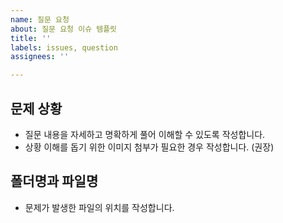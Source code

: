 ```yaml
---
name: 질문 요청
about: 질문 요청 이슈 템플릿
title: ''
labels: issues, question
assignees: ''

---
```


## 문제 상황
- 질문 내용을 자세하고 명확하게 풀어 이해할 수 있도록 작성합니다.
- 상황 이해를 돕기 위한 이미지 첨부가 필요한 경우 작성합니다. (권장)

## 폴더명과 파일명
- 문제가 발생한 파일의 위치를 작성합니다.
